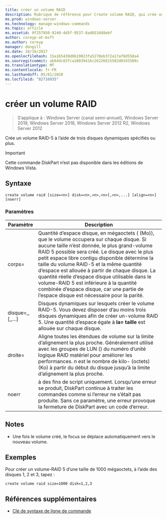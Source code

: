 ```yaml
---
title: créer un volume RAID
description: Rubrique de référence pour Create volume RAID, qui crée un volume RAID-5 à l’aide de trois disques dynamiques spécifiés ou plus.
ms.prod: windows-server
ms.technology: manage-windows-commands
ms.topic: article
ms.assetid: 9f257950-9240-4d5f-9537-8ad653d48ebf
author: coreyp-at-msft
ms.author: coreyp
manager: dongill
ms.date: 10/16/2017
ms.openlocfilehash: 15a165439d0b19023fa5270eb372a17af8d558a4
ms.sourcegitcommit: ab64dc83fca28039416c26226815502d0193500c
ms.translationtype: MT
ms.contentlocale: fr-FR
ms.lasthandoff: 05/01/2020
ms.locfileid: "82716935"
---
```

# <a name="create-volume-raid"></a>créer un volume RAID

> S’applique à : Windows Server (canal semi-annuel), Windows Server 2019, Windows Server 2016, Windows Server 2012 R2, Windows Server 2012

Crée un volume RAID-5 à l’aide de trois disques dynamiques spécifiés ou plus.  

> [!IMPORTANT]  
> Cette commande DiskPart n’est pas disponible dans les éditions de Windows Vista.

## <a name="syntax"></a>Syntaxe  
  
```  
create volume raid [size=<n>] disk=<n>,<n>,<n>[,<n>,...] [align=<n>] [noerr]  
```  
  
### <a name="parameters"></a>Paramètres  
  
|           Paramètre           |                                                                                                                                                                                                                                              Description                                                                                                                                                                                                                                              |
|-------------------------------|-------------------------------------------------------------------------------------------------------------------------------------------------------------------------------------------------------------------------------------------------------------------------------------------------------------------------------------------------------------------------------------------------------------------------------------------------------------------------------------------------------|
|           corps\=<n>           | Quantité d’espace disque, en mégaoctets ( \(Mo\)), que le volume occupera sur chaque disque. Si aucune taille n’est donnée, le plus grand\-volume RAID 5 possible sera créé. Le disque avec le plus petit espace libre contigu disponible détermine la taille du volume RAID\-5 et la même quantité d’espace est allouée à partir de chaque disque. La quantité réelle d’espace disque utilisable dans le volume\-RAID 5 est inférieure à la quantité combinée d’espace disque, car une partie de l’espace disque est nécessaire pour la parité. |
| disque\=<n>,<n><n>,\[,<n>,...\] |                                                                                                                                               Disques dynamiques sur lesquels créer le volume RAID\-5. Vous devez disposer d’au moins trois disques dynamiques afin de créer un\-volume RAID 5. Une quantité d’espace égale à **la\= taille** est allouée sur chaque disque.                                                                                                                                                |
|          droite\=<n>           |                                                                                                                   Aligne toutes les étendues de volume sur la limite d’alignement la plus proche. Généralement utilisé avec les groupes de LUN \(\) du numéro d’unité logique RAID matériel pour améliorer les performances. *n* est le nombre de kilo- \(octets\) (Ko) à partir du début du disque jusqu’à la limite d’alignement la plus proche.                                                                                                                   |
|             noerr             |                                                                                                                                                 à des fins de script uniquement. Lorsqu’une erreur se produit, DiskPart continue à traiter les commandes comme si l’erreur ne s’était pas produite. Sans ce paramètre, une erreur provoque la fermeture de DiskPart avec un code d’erreur.                                                                                                                                                  |
  
## <a name="remarks"></a>Notes   
  
-   Une fois le volume créé, le focus se déplace automatiquement vers le nouveau volume.  
  
## <a name="examples"></a>Exemples  
Pour créer un volume\-RAID 5 d’une taille de 1000 mégaoctets, à l’aide des disques 1, 2 et 3, tapez :  
  
```  
create volume raid size=1000 disk=1,2,3  
```  
  
## <a name="additional-references"></a>Références supplémentaires  
- [Clé de syntaxe de ligne de commande](command-line-syntax-key.md)  
  

  

